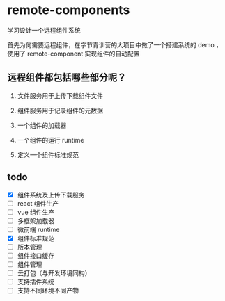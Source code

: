 # remote-components
学习设计一个远程组件系统

首先为何需要远程组件，在字节青训营的大项目中做了一个搭建系统的 demo ，使用了 remote-component 实现组件的自动配置

## 远程组件都包括哪些部分呢？

1. 文件服务用于上传下载组件文件

2. 组件服务用于记录组件的元数据

3. 一个组件的加载器

4. 一个组件的运行 runtime

5. 定义一个组件标准规范

## todo 

- [x] 组件系统及上传下载服务
- [ ] react 组件生产
- [ ] vue 组件生产
- [ ] 多框架加载器
- [ ] 微前端 runtime
- [x] 组件标准规范
- [ ] 版本管理
- [ ] 组件接口缓存
- [ ] 组件管理
- [ ] 云打包（与开发环境同构）
- [ ] 支持插件系统
- [ ] 支持不同环境不同产物
